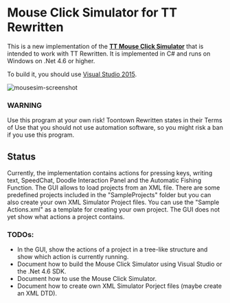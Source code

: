 # Mouse Click Simulator for TT Rewritten

This is a new implementation of the [**TT Mouse Click Simulator**](http://old.preisser-it.de/tt-mausklick/) that is intended to work with TT Rewritten. It is implemented in C# and runs on Windows on .Net 4.6 or higher.

To build it, you should use [Visual Studio 2015](https://www.visualstudio.com/).

![mousesim-screenshot](https://cloud.githubusercontent.com/assets/15179430/10711743/3f540cec-7a85-11e5-9909-23a7998c5687.png)

### WARNING
Use this program at your own risk!
Toontown Rewritten states in their Terms of Use that you should not use automation software, so you might risk a ban if you use this program.

## Status

Currently, the implementation contains actions for pressing keys, writing text, SpeedChat, Doodle Interaction Panel and the Automatic Fishing Function.
The GUI allows to load projects from an XML file. There are some predefined projects included in the "SampleProjects" folder but you can also create your own XML Simulator Project files. You can use the "Sample Actions.xml" as a template for creating your own project.
The GUI does not yet show what actions a project contains.

### TODOs:
- In the GUI, show the actions of a project in a tree-like structure and show which action is currently running.
- Document how to build the Mouse Click Simulator using Visual Studio or the .Net 4.6 SDK.
- Document how to use the Mouse Click Simulator.
- Document how to create own XML Simulator Porject files (maybe create an XML DTD).

